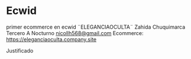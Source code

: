 # Ecwid
primer ecommerce en ecwid ¨ELEGANCIAOCULTA¨ Zahida Chuquimarca Tercero A Nocturno 
nicollh568@gmail.com
Ecommerce: https://eleganciaoculta.company.site

Justificado
